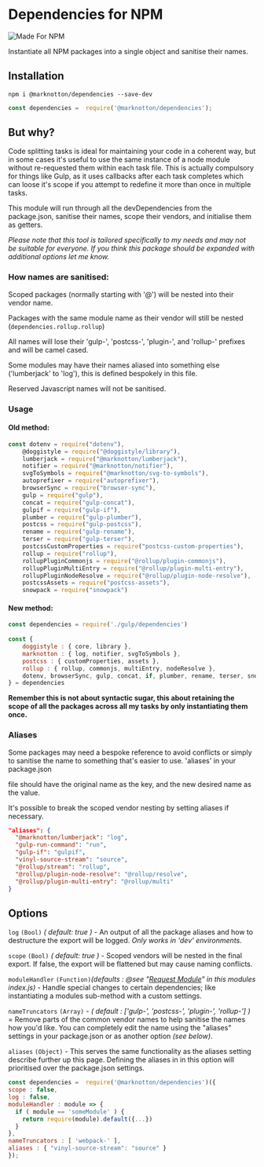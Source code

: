 # Dependencies for NPM

  

![Made For NPM](https://img.shields.io/badge/Made%20for-NPM-orange.svg)

 Instantiate all NPM packages into a single object and sanitise their names.
  

## Installation

```
npm i @marknotton/dependencies --save-dev
```

```js
const dependencies =  require('@marknotton/dependencies');
```

## But why?
 

Code splitting tasks is ideal for maintaining your code in a coherent way, but in some cases it's useful to use the same instance of a node module without re-requested them within each task file. This is actually compulsory for things like Gulp, as it uses callbacks after each task completes which can loose it's scope if you attempt to redefine it more than once in multiple tasks.

This module will run through all the devDependencies from the package.json, sanitise their names, scope their vendors, and initialise them as getters.

*Please note that this tool is tailored specifically to my needs and may not be suitable for everyone. If you think this package should be expanded with additional options let me know.*

### How names are sanitised:  

Scoped packages (normally starting with '@') will be nested into their vendor name.

Packages with the same module name as their vendor will still be nested (`dependencies.rollup.rollup`)

All names will lose their 'gulp-', 'postcss-', 'plugin-', and 'rollup-' prefixes and will be camel cased.

Some modules may have their names aliased into something else ('lumberjack' to 'log'), this is defined bespokely in this file.

Reserved Javascript names will not be sanitised.  

### Usage

#### Old method:  

```js
const dotenv = require("dotenv"),
	@doggistyle = require("@doggistyle/library"),
	lumberjack = require("@marknotton/lumberjack"),
	notifier = require("@marknotton/notifier"),
	svgToSymbols = require("@marknotton/svg-to-symbols"),
	autoprefixer = require("autoprefixer"),
	browserSync = require("browser-sync"),
	gulp = require("gulp"),
	concat = require("gulp-concat"),
	gulpif = require("gulp-if"),
	plumber = require("gulp-plumber"),
	postcss = require("gulp-postcss"),
	rename = require("gulp-rename"),
	terser = require("gulp-terser"),
	postcssCustomProperties = require("postcss-custom-properties"),
	rollup = require("rollup"),
	rollupPluginCommonjs = require("@rollup/plugin-commonjs"),
	rollupPluginMultiEntry = require("@rollup/plugin-multi-entry"),
	rollupPluginNodeResolve = require("@rollup/plugin-node-resolve"),
	postcssAssets = require("postcss-assets"),
	snowpack = require("snowpack")
```


#### New method:  

```js
const dependencies = require('./gulp/dependencies')
  
const {
	doggistyle : { core, library },
	marknotton : { log, notifier, svgToSymbols },
	postcss : { customProperties, assets },
	rollup : { rollup, commonjs, multiEntry, nodeResolve },
	dotenv, browserSync, gulp, concat, if, plumber, rename, terser, snowpack
} = dependencies
```


**Remember this is not about syntactic sugar, this about retaining the scope of all the packages across all my tasks by only instantiating them once.**

### Aliases 

Some packages may need a bespoke reference to avoid conflicts or simply to sanitise the name to something that's easier to use. 'aliases' in your package.json

file should have the original name as the key, and the new desired name as the value.

It's possible to break the scoped vendor nesting by setting aliases if necessary. 

```json
"aliases": {
  "@marknotton/lumberjack": "log",
  "gulp-run-command": "run",
  "gulp-if": "gulpif",
  "vinyl-source-stream": "source",
  "@rollup/stream": "rollup",
  "@rollup/plugin-node-resolve": "@rollup/resolve",
  "@rollup/plugin-multi-entry": "@rollup/multi"
}
```

## Options

`log` `(Bool)` *( default: true )* - An output of all the package aliases and how to destructure the export will be logged. *Only works in 'dev' environments.* 

`scope` `(Bool)` *( default: true )* - Scoped vendors will be nested in the final export. If false, the export will be flattened but may cause naming conflicts.

`moduleHandler`  `(Function)`*(defaults : @see "[Request Module](https://github.com/marknotton/dependencies/blob/master/index.js)" in this modules index.js)* - Handle special changes to certain dependencies; like instantiating a modules sub-method with a custom settings. 

`nameTruncators`  `(Array)` - *( default : ['gulp-', 'postcss-', 'plugin-', 'rollup-'] )* =  Remove parts of the common vendor names to help sanitise the names how you'd like. You can completely edit the name using the "aliases" settings in your package.json or as another option *(see below)*. 

`aliases`  `(Object)` - This serves the same functionality as the aliases setting describe further up this page. Defining the aliases in in this option will prioritised over the package.json settings. 

```js
const dependencies =  require('@marknotton/dependencies')({ 
scope : false, 
log : false,
moduleHandler : module => {
  if ( module == 'someModule' ) {
    return require(module).default({...})
  }
},
nameTruncators : [ 'webpack-' ],
aliases : { "vinyl-source-stream": "source" }
});
```